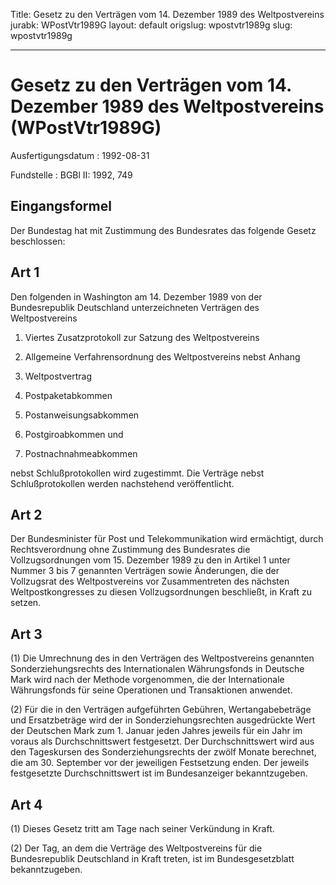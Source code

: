 Title: Gesetz zu den Verträgen vom 14. Dezember 1989 des Weltpostvereins
jurabk: WPostVtr1989G
layout: default
origslug: wpostvtr1989g
slug: wpostvtr1989g

---

# Gesetz zu den Verträgen vom 14. Dezember 1989 des Weltpostvereins (WPostVtr1989G)

Ausfertigungsdatum
:   1992-08-31

Fundstelle
:   BGBl II: 1992, 749



## Eingangsformel

Der Bundestag hat mit Zustimmung des Bundesrates das folgende Gesetz
beschlossen:


## Art 1

Den folgenden in Washington am 14. Dezember 1989 von der
Bundesrepublik Deutschland unterzeichneten Verträgen des
Weltpostvereins

1.  Viertes Zusatzprotokoll zur Satzung des Weltpostvereins


2.  Allgemeine Verfahrensordnung des Weltpostvereins nebst Anhang


3.  Weltpostvertrag


4.  Postpaketabkommen


5.  Postanweisungsabkommen


6.  Postgiroabkommen und


7.  Postnachnahmeabkommen



nebst Schlußprotokollen wird zugestimmt. Die Verträge nebst
Schlußprotokollen werden nachstehend veröffentlicht.


## Art 2

Der Bundesminister für Post und Telekommunikation wird ermächtigt,
durch Rechtsverordnung ohne Zustimmung des Bundesrates die
Vollzugsordnungen vom 15. Dezember 1989 zu den in Artikel 1 unter
Nummer 3 bis 7 genannten Verträgen sowie Änderungen, die der
Vollzugsrat des Weltpostvereins vor Zusammentreten des nächsten
Weltpostkongresses zu diesen Vollzugsordnungen beschließt, in Kraft zu
setzen.


## Art 3

(1) Die Umrechnung des in den Verträgen des Weltpostvereins genannten
Sonderziehungsrechts des Internationalen Währungsfonds in Deutsche
Mark wird nach der Methode vorgenommen, die der Internationale
Währungsfonds für seine Operationen und Transaktionen anwendet.

(2) Für die in den Verträgen aufgeführten Gebühren, Wertangabebeträge
und Ersatzbeträge wird der in Sonderziehungsrechten ausgedrückte Wert
der Deutschen Mark zum 1. Januar jeden Jahres jeweils für ein Jahr im
voraus als Durchschnittswert festgesetzt. Der Durchschnittswert wird
aus den Tageskursen des Sonderziehungsrechts der zwölf Monate
berechnet, die am 30. September vor der jeweiligen Festsetzung enden.
Der jeweils festgesetzte Durchschnittswert ist im Bundesanzeiger
bekanntzugeben.


## Art 4

(1) Dieses Gesetz tritt am Tage nach seiner Verkündung in Kraft.

(2) Der Tag, an dem die Verträge des Weltpostvereins für die
Bundesrepublik Deutschland in Kraft treten, ist im Bundesgesetzblatt
bekanntzugeben.

